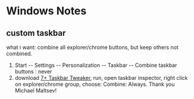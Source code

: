 Windows Notes
=============

## custom taskbar

what i want: combine all explorer/chrome buttons, but keep others not combined.

1. Start -- Settings -- Personalization -- Taskbar -- Combine taskbar buttons : never
2. download [7+ Taskbar Tweaker](https://tweaker.ramensoftware.com/), run, open taskbar inspector, right click on explorer/chrome group, choose: Combine: Always. Thank you Michael Maltsev!

